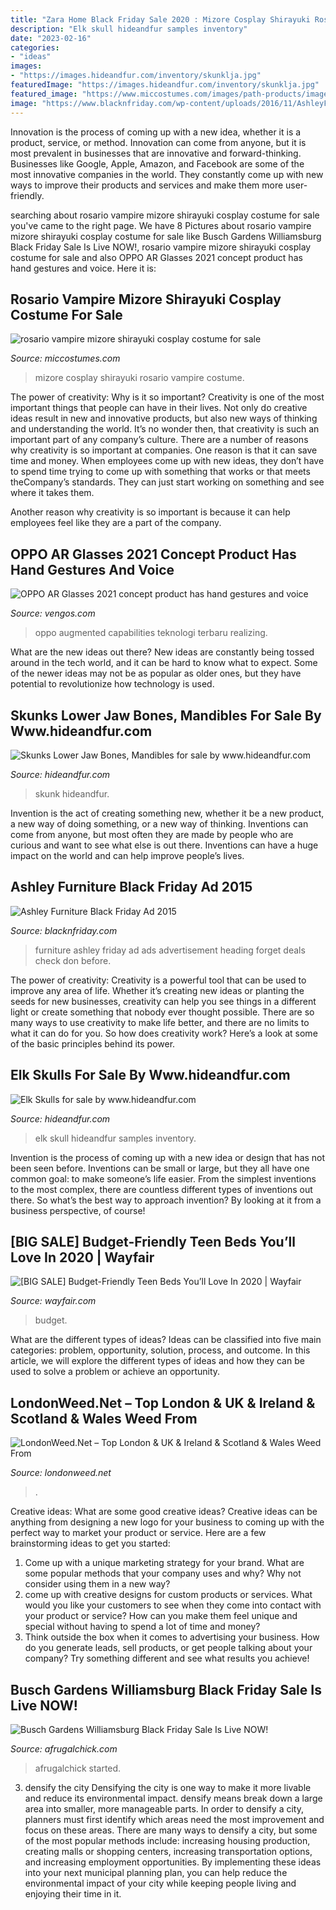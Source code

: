```yaml
---
title: "Zara Home Black Friday Sale 2020 : Mizore Cosplay Shirayuki Rosario Vampire Costume"
description: "Elk skull hideandfur samples inventory"
date: "2023-02-16"
categories:
- "ideas"
images:
- "https://images.hideandfur.com/inventory/skunklja.jpg"
featuredImage: "https://images.hideandfur.com/inventory/skunklja.jpg"
featured_image: "https://www.miccostumes.com/images/path-products/image-rv_46410-b.jpg/&amp;width=456&amp;height=668"
image: "https://www.blacknfriday.com/wp-content/uploads/2016/11/AshleyFurniture-2015-3.jpg"
---
```



Innovation is the process of coming up with a new idea, whether it is a product, service, or method. Innovation can come from anyone, but it is most prevalent in businesses that are innovative and forward-thinking. Businesses like Google, Apple, Amazon, and Facebook are some of the most innovative companies in the world. They constantly come up with new ways to improve their products and services and make them more user-friendly.

	

		
searching about rosario vampire mizore shirayuki cosplay costume for sale you've came to the right page. We have 8 Pictures about rosario vampire mizore shirayuki cosplay costume for sale like Busch Gardens Williamsburg Black Friday Sale Is Live NOW!, rosario vampire mizore shirayuki cosplay costume for sale and also OPPO AR Glasses 2021 concept product has hand gestures and voice. Here it is:
		
    
## Rosario Vampire Mizore Shirayuki Cosplay Costume For Sale

<img loading=lazy src="https://www.miccostumes.com/images/path-products/image-rv_46410-b.jpg/&amp;width=456&amp;height=668" onerror="this.onerror=null;this.src='https://tse4.mm.bing.net/th?id=OIP.PlXKyJAiwUdgdPYN32VtLgAAAA&amp;pid=15.1';" alt="rosario vampire mizore shirayuki cosplay costume for sale">

_Source: miccostumes.com_

>mizore cosplay shirayuki rosario vampire costume. 

	

The power of creativity: Why is it so important?
Creativity is one of the most important things that people can have in their lives. Not only do creative ideas result in new and innovative products, but also new ways of thinking and understanding the world. It’s no wonder then, that creativity is such an important part of any company’s culture.
There are a number of reasons why creativity is so important at companies. One reason is that it can save time and money. When employees come up with new ideas, they don’t have to spend time trying to come up with something that works or that meets theCompany’s standards. They can just start working on something and see where it takes them.

Another reason why creativity is so important is because it can help employees feel like they are a part of the company.

    
## OPPO AR Glasses 2021 Concept Product Has Hand Gestures And Voice

<img loading=lazy src="https://thegadgetflow.com/wp-content/uploads/2020/11/OPPO-AR-Glasses-2021-concept-product-002.jpg" onerror="this.onerror=null;this.src='https://tse2.mm.bing.net/th?id=OIP.nPUGLOulXJdH42HyGuZyxgHaEK&amp;pid=15.1';" alt="OPPO AR Glasses 2021 concept product has hand gestures and voice">

_Source: vengos.com_

>oppo augmented capabilities teknologi terbaru realizing. 

	

What are the new ideas out there?
New ideas are constantly being tossed around in the tech world, and it can be hard to know what to expect. Some of the newer ideas may not be as popular as older ones, but they have potential to revolutionize how technology is used.

    
## Skunks Lower Jaw Bones, Mandibles For Sale By Www.hideandfur.com

<img loading=lazy src="https://images.hideandfur.com/inventory/skunklja.jpg" onerror="this.onerror=null;this.src='https://tse4.mm.bing.net/th?id=OIP.CyG70_nvfpzM2i5BImZtzQHaHn&amp;pid=15.1';" alt="Skunks Lower Jaw Bones, Mandibles for sale by www.hideandfur.com">

_Source: hideandfur.com_

>skunk hideandfur. 

	

Invention is the act of creating something new, whether it be a new product, a new way of doing something, or a new way of thinking. Inventions can come from anyone, but most often they are made by people who are curious and want to see what else is out there. Inventions can have a huge impact on the world and can help improve people’s lives.

    
## Ashley Furniture Black Friday Ad 2015

<img loading=lazy src="https://www.blacknfriday.com/wp-content/uploads/2016/11/AshleyFurniture-2015-3.jpg" onerror="this.onerror=null;this.src='https://tse4.mm.bing.net/th?id=OIP.cpZB2LZB22gNHI6FJYOhfwHaHJ&amp;pid=15.1';" alt="Ashley Furniture Black Friday Ad 2015">

_Source: blacknfriday.com_

>furniture ashley friday ad ads advertisement heading forget deals check don before. 

	

The power of creativity:
Creativity is a powerful tool that can be used to improve any area of life. Whether it’s creating new ideas or planting the seeds for new businesses, creativity can help you see things in a different light or create something that nobody ever thought possible. There are so many ways to use creativity to make life better, and there are no limits to what it can do for you. So how does creativity work? Here’s a look at some of the basic principles behind its power.

    
## Elk Skulls For Sale By Www.hideandfur.com

<img loading=lazy src="https://images.hideandfur.com/inventory/5157c.jpg" onerror="this.onerror=null;this.src='https://tse4.mm.bing.net/th?id=OIP.f5LUs33Y056hn1NNV-XAxgHaMA&amp;pid=15.1';" alt="Elk Skulls for sale by www.hideandfur.com">

_Source: hideandfur.com_

>elk skull hideandfur samples inventory. 

	

Invention is the process of coming up with a new idea or design that has not been seen before. Inventions can be small or large, but they all have one common goal: to make someone’s life easier. From the simplest inventions to the most complex, there are countless different types of inventions out there. So what’s the best way to approach invention? By looking at it from a business perspective, of course!

    
## [BIG SALE] Budget-Friendly Teen Beds You’ll Love In 2020 | Wayfair

<img loading=lazy src="https://secure.img1-fg.wfcdn.com/im/25733142/compr-r85/6954/69546389/Budget-Friendly+Teen+Beds.jpg" onerror="this.onerror=null;this.src='https://tse2.mm.bing.net/th?id=OIP.g58XCshFruWrMtpvfuNUKAHaHa&amp;pid=15.1';" alt="[BIG SALE] Budget-Friendly Teen Beds You’ll Love In 2020 | Wayfair">

_Source: wayfair.com_

>budget. 

	

What are the different types of ideas?
Ideas can be classified into five main categories: problem, opportunity, solution, process, and outcome. In this article, we will explore the different types of ideas and how they can be used to solve a problem or achieve an opportunity.

    
## LondonWeed.Net – Top London &amp; UK &amp; Ireland &amp; Scotland &amp; Wales Weed From

<img loading=lazy src="https://londonweed.net/wp-content/uploads/2020/10/walesweed-1200x675.jpg" onerror="this.onerror=null;this.src='https://tse1.mm.bing.net/th?id=OIP.B52d-3SxDjBGDEM_bvB8VwHaEK&amp;pid=15.1';" alt="LondonWeed.Net – Top London &amp; UK &amp; Ireland &amp; Scotland &amp; Wales Weed From">

_Source: londonweed.net_

>. 

	

Creative ideas: What are some good creative ideas?
Creative ideas can be anything from designing a new logo for your business to coming up with the perfect way to market your product or service. Here are a few brainstorming ideas to get you started: 
1. Come up with a unique marketing strategy for your brand. What are some popular methods that your company uses and why? Why not consider using them in a new way? 
2. come up with creative designs for custom products or services. What would you like your customers to see when they come into contact with your product or service? How can you make them feel unique and special without having to spend a lot of time and money? 
3. Think outside the box when it comes to advertising your business. How do you generate leads, sell products, or get people talking about your company? Try something different and see what results you achieve!

    
## Busch Gardens Williamsburg Black Friday Sale Is Live NOW!

<img loading=lazy src="https://www.afrugalchick.com/wp-content/uploads/2018/11/Busch_Gardens_Christmas_Town5094-copy.jpg" onerror="this.onerror=null;this.src='https://tse2.mm.bing.net/th?id=OIP.wcyhWAE86r_0AbU6K7xsKQHaKX&amp;pid=15.1';" alt="Busch Gardens Williamsburg Black Friday Sale Is Live NOW!">

_Source: afrugalchick.com_

>afrugalchick started. 

	

3) densify the city
Densifying the city is one way to make it more livable and reduce its environmental impact. densify means break down a large area into smaller, more manageable parts. In order to densify a city, planners must first identify which areas need the most improvement and focus on these areas. There are many ways to densify a city, but some of the most popular methods include: increasing housing production, creating malls or shopping centers, increasing transportation options, and increasing employment opportunities. By implementing these ideas into your next municipal planning plan, you can help reduce the environmental impact of your city while keeping people living and enjoying their time in it.

